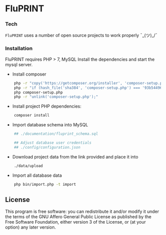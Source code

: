 # FluPRINT

### Tech
`FluPRINT` uses a number of open source projects to work properly ¯\_(ツ)_/¯


### Installation

FluPRINT requires PHP > 7, MySQL
Install the dependencies and start the mysql server.

* Install composer
```sh
	php -r "copy('https://getcomposer.org/installer', 'composer-setup.php');"
	php -r "if (hash_file('sha384', 'composer-setup.php') === '93b54496392c062774670ac18b134c3b3a95e5a5e5c8f1a9f115f203b75bf9a129d5daa8ba6a13e2cc8a1da0806388a8') { echo 'Installer verified'; } else { echo 'Installer corrupt'; unlink('composer-setup.php'); } echo PHP_EOL;"
	php composer-setup.php
	php -r "unlink('composer-setup.php');"
```

* Install project PHP dependencies: 
```sh
	composer install
```

* Import database schema into MySQL
```sh
	## ./documentation/fluprint_schema.sql

	## Adjust database user credentials
	## ./config/configuration.json
```

* Download project data from the link provided and place it into
```sh
	./data/upload
```

* Import all database data
```sh
	php bin/import.php -t import
```

## License

This program is free software: you can redistribute it and/or modify it under the terms of the GNU Affero General Public License as published by the Free Software Foundation, either version 3 of the License, or (at your option) any later version.